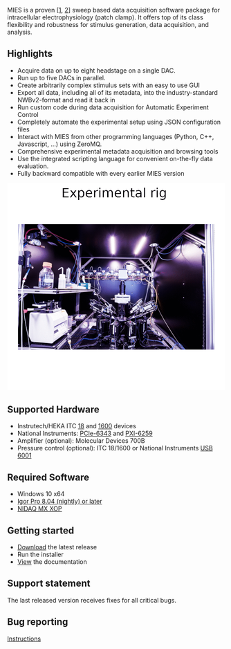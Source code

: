 MIES is a proven \[[1](https://doi.org/10.1038/s41593-019-0417-0),
[2](https://elifesciences.org/articles/37349)\] sweep based data acquisition
software package for intracellular electrophysiology (patch clamp). It offers
top of its class flexibility and robustness for stimulus generation, data
acquisition, and analysis.

## Highlights

- Acquire data on up to eight headstage on a single DAC.
- Run up to five DACs in parallel.
- Create arbitrarily complex stimulus sets with an easy to use GUI
- Export all data, including all of its metadata, into the industry-standard NWBv2-format and read it back in
- Run custom code during data acquisition for Automatic Experiment Control
- Completely automate the experimental setup using JSON configuration files
- Interact with MIES from other programming languages (Python, C++, Javascript, ...) using ZeroMQ.
- Comprehensive experimental metadata acquisition and browsing tools
- Use the integrated scripting language for convenient on-the-fly data evaluation.
- Fully backward compatible with every earlier MIES version

![Slideshow showing the main graphical user interfaces of MIES in Igor Pro](Packages/Artwork/readme-teaser.gif)

## Supported Hardware

- Instrutech/HEKA ITC [18](http://www.heka.com/downloads/hardware/manual/m_itc18.pdf) and [1600](http://www.heka.com/downloads/hardware/manual/m_itc1600.pdf) devices
- National Instruments:
  [PCIe-6343](https://www.ni.com/en-us/support/model.pcie-6343.html)
  and [PXI-6259](https://www.ni.com/en-us/support/model.pxi-6259.html)
- Amplifier (optional): Molecular Devices 700B
- Pressure control (optional): ITC 18/1600 or National Instruments [USB 6001](https://www.ni.com/en-us/support/model.usb-6001.html)

## Required Software

- Windows 10 x64
- [Igor Pro 8.04 (nightly) or later](https://www.wavemetrics.com/)
- [NIDAQ MX XOP](https://www.wavemetrics.com/products/nidaqtools/nidaqtools.htm)

## Getting started

- [Download](https://github.com/AllenInstitute/MIES/releases/tag/latest) the latest release
- Run the installer
- [View](https://alleninstitute.github.io/MIES/user.html) the documentation

## Support statement

The last released version receives fixes for all critical bugs.

## Bug reporting

[Instructions](https://alleninstitute.github.io/MIES/reportingbugs.html)
